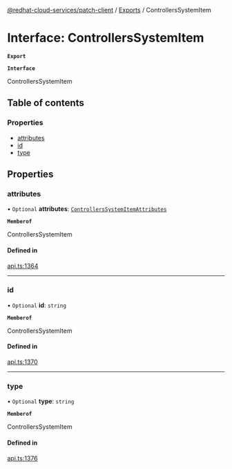 [@redhat-cloud-services/patch-client](../README.md) / [Exports](../modules.md) / ControllersSystemItem

# Interface: ControllersSystemItem

**`Export`**

**`Interface`**

ControllersSystemItem

## Table of contents

### Properties

- [attributes](ControllersSystemItem.md#attributes)
- [id](ControllersSystemItem.md#id)
- [type](ControllersSystemItem.md#type)

## Properties

### attributes

• `Optional` **attributes**: [`ControllersSystemItemAttributes`](ControllersSystemItemAttributes.md)

**`Memberof`**

ControllersSystemItem

#### Defined in

[api.ts:1364](https://github.com/mkholjuraev/javascript-clients/blob/master/packages/patch/api.ts#L1364)

___

### id

• `Optional` **id**: `string`

**`Memberof`**

ControllersSystemItem

#### Defined in

[api.ts:1370](https://github.com/mkholjuraev/javascript-clients/blob/master/packages/patch/api.ts#L1370)

___

### type

• `Optional` **type**: `string`

**`Memberof`**

ControllersSystemItem

#### Defined in

[api.ts:1376](https://github.com/mkholjuraev/javascript-clients/blob/master/packages/patch/api.ts#L1376)
